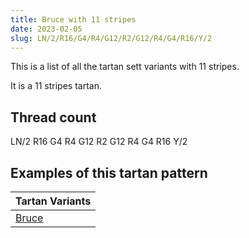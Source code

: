 ```yaml
---
title: Bruce with 11 stripes
date: 2023-02-05
slug: LN/2/R16/G4/R4/G12/R2/G12/R4/G4/R16/Y/2
---
```

This is a list of all the tartan sett variants with 11 stripes.

It is a 11 stripes tartan.


## Thread count
LN/2 R16 G4 R4 G12 R2 G12 R4 G4 R16 Y/2

## Examples of this tartan pattern

| Tartan Variants |
|---------------|
| [Bruce](/variants/ln/2/r16/g4/r4/g12/r2/g12/r4/g4/r16/y/2-g008000-lne0e0e0-rc00000-yf0c000)||
